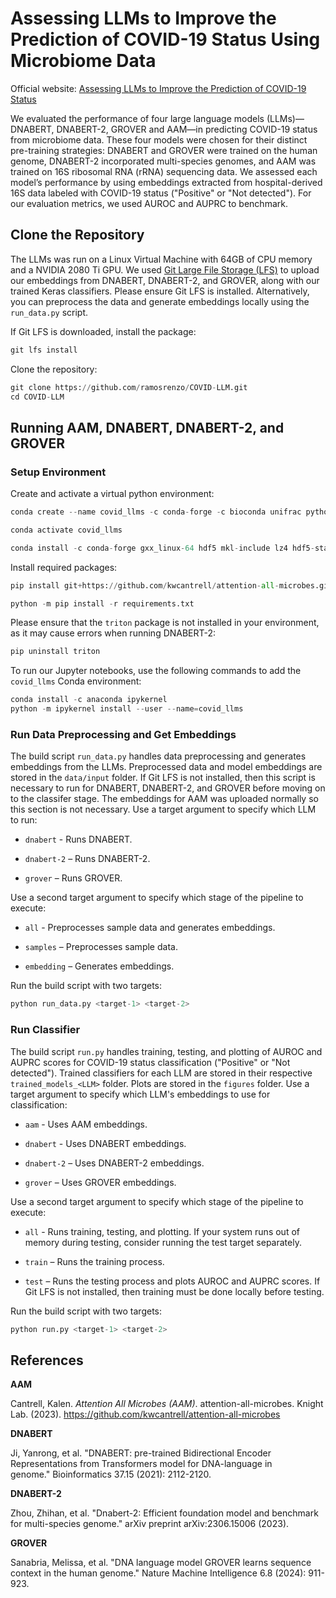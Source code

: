 # Assessing LLMs to Improve the Prediction of COVID-19 Status Using Microbiome Data
Official website: <a href="https://ramosrenzo.github.io/COVID-LLM/">Assessing LLMs to Improve the Prediction of COVID-19 Status</a>

We evaluated the performance of four large language models (LLMs)—DNABERT, DNABERT-2, GROVER and AAM—in predicting COVID-19 status
from microbiome data. These four models were chosen for their
distinct pre-training strategies: DNABERT and GROVER were trained on the
human genome, DNABERT-2 incorporated multi-species genomes, and AAM
was trained on 16S ribosomal RNA (rRNA) sequencing data. We assessed
each model’s performance by using embeddings extracted from
hospital-derived 16S data labeled with COVID-19 status ("Positive" or "Not detected"). For our evaluation metrics, we used AUROC and AUPRC to benchmark.


## Clone the Repository
The LLMs was run on a Linux Virtual Machine with 64GB of CPU memory and a NVIDIA 2080 Ti GPU. We used <a href="https://git-lfs.com/" target="_blank" rel="noopener noreferrer">Git Large File Storage (LFS)</a> to upload our embeddings from DNABERT, DNABERT-2, and GROVER, along with our trained Keras classifiers. Please ensure Git LFS is installed. Alternatively, you can preprocess the data and generate embeddings locally using the `run_data.py` script.

If Git LFS is downloaded, install the package:
```python
git lfs install
```

Clone the repository:
```python
git clone https://github.com/ramosrenzo/COVID-LLM.git
cd COVID-LLM
```

## Running AAM, DNABERT, DNABERT-2, and GROVER

### Setup Environment

Create and activate a virtual python environment:

```python
conda create --name covid_llms -c conda-forge -c bioconda unifrac python=3.9 cython

conda activate covid_llms

conda install -c conda-forge gxx_linux-64 hdf5 mkl-include lz4 hdf5-static libcblas liblapacke make
```

Install required packages:

```python
pip install git+https://github.com/kwcantrell/attention-all-microbes.git@capstone-2025

python -m pip install -r requirements.txt
```

Please ensure that the `triton` package is not installed in your environment, as it may cause errors when running DNABERT-2:

```python
pip uninstall triton
```

To run our Jupyter notebooks, use the following commands to add the `covid_llms` Conda environment:

```python
conda install -c anaconda ipykernel
python -m ipykernel install --user --name=covid_llms
```

### Run Data Preprocessing and Get Embeddings
The build script `run_data.py` handles data preprocessing and generates embeddings from the LLMs. Preprocessed data and model embeddings are stored in the `data/input` folder. If Git LFS is not installed, then this script is necessary to run for DNABERT, DNABERT-2, and GROVER before moving on to the classifer stage. The embeddings for AAM was uploaded normally so this section is not necessary. Use a target argument to specify which LLM to run:

- `dnabert` - Runs DNABERT.

- `dnabert-2` – Runs DNABERT-2.

- `grover` – Runs GROVER.

Use a second target argument to specify which stage of the pipeline to execute:

- `all` - Preprocesses sample data and generates embeddings.

- `samples` – Preprocesses sample data.

- `embedding` – Generates embeddings.

Run the build script with two targets:

```python
python run_data.py <target-1> <target-2>
```

### Run Classifier
The build script `run.py` handles training, testing, and plotting of AUROC and AUPRC scores for COVID-19 status classification ("Positive" or "Not detected"). Trained classifiers for each LLM are stored in their respective `trained_models_<LLM>` folder. Plots are stored in the `figures` folder. Use a target argument to specify which LLM's embeddings to use for classification:
- `aam` - Uses AAM embeddings.

- `dnabert` - Uses DNABERT embeddings.

- `dnabert-2` – Uses DNABERT-2 embeddings.

- `grover` – Uses GROVER embeddings.

Use a second target argument to specify which stage of the pipeline to execute:

- `all` - Runs training, testing, and plotting. If your system runs out of memory during testing, consider running the test target separately.

- `train` – Runs the training process.

- `test` – Runs the testing process and plots AUROC and AUPRC scores. If Git LFS is not installed, then training must be done locally before testing. 

Run the build script with two targets:

```python
python run.py <target-1> <target-2>
```

## References
**AAM**

Cantrell, Kalen. _Attention All Microbes (AAM)_. attention-all-microbes. Knight Lab. (2023). https://github.com/kwcantrell/attention-all-microbes

**DNABERT**

Ji, Yanrong, et al. "DNABERT: pre-trained Bidirectional Encoder Representations from Transformers model for DNA-language in genome." Bioinformatics 37.15 (2021): 2112-2120.

**DNABERT-2**

Zhou, Zhihan, et al. "Dnabert-2: Efficient foundation model and benchmark for multi-species genome." arXiv preprint arXiv:2306.15006 (2023).

**GROVER**

Sanabria, Melissa, et al. "DNA language model GROVER learns sequence context in the human genome." Nature Machine Intelligence 6.8 (2024): 911-923.
